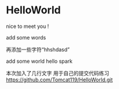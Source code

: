 # HelloWorld
nice to meet you !


add some words

再添加一些字符“hhshdasd”

add some world
hello spark 

本次加入了几行文字
用于自己的提交代码练习
https://github.com/Tomcat119/HelloWorld.git
